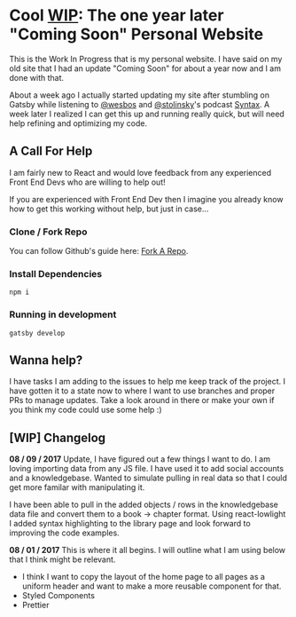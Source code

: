 # Cool [WIP](https://www.wking.io/): The one year later "Coming Soon" Personal Website
This is the Work In Progress that is my personal website. I have said on my old site that I had an update "Coming Soon" for about a year now and I am done with that. 

About a week ago I actually started updating my site after stumbling on Gatsby while listening to [@wesbos](https://twitter.com/wesbos) and [@stolinsky](https://twitter.com/stolinski)'s podcast [Syntax](https://syntax.fm/). A week later I realized I can get this up and running really quick, but will need help refining and optimizing my code.

## A Call For Help
I am fairly new to React and would love feedback from any experienced Front End Devs who are willing to help out!

If you are experienced with Front End Dev then I imagine you already know how to get this working without help, but just in case...

### Clone / Fork Repo
You can follow Github's guide here: [Fork A Repo](https://help.github.com/articles/fork-a-repo/).

### Install Dependencies
`npm i`

### Running in development
`gatsby develop`

## Wanna help? 
I have tasks I am adding to the issues to help me keep track of the project. I have gotten it to a state now to where I want to use branches and proper PRs to manage updates. Take a look around in there or make your own if you think my code could use some help :)

## [WIP] Changelog

**08 / 09 / 2017**
Update, I have figured out a few things I want to do. I am loving importing data from any JS file. I have used it to add social accounts and a knowledgebase. Wanted to simulate pulling in real data so that I could get more familar with manipulating it.

I have been able to pull in the added objects / rows in the knowledgebase data file and convert them to a book -> chapter format. Using react-lowlight I added syntax highlighting to the library page and look forward to improving the code examples.

**08 / 01 / 2017**
This is where it all begins. I will outline what I am using below that I think might be relevant.

- I think I want to copy the layout of the home page to all pages as a uniform header and want to make a more reusable component for that.
- Styled Components
- Prettier
